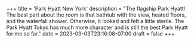 +++
title = 'Park Hyatt New York'
description = "The flagship Park Hyatt! The best part about the room is that bathtub with the view, heated floors, and the waterfall shower. Otherwise, it looked and felt a little sterile. The Park Hyatt Tokyo has much more character and is still the best Park Hyatt for me so far."
date = 2023-09-03T23:16:08-07:00
draft = false
+++
